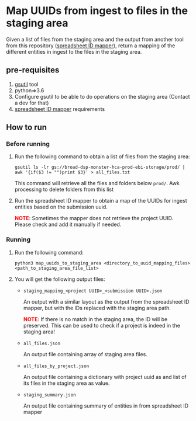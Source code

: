 # Map UUIDs from ingest to files in the staging area

Given a list of files from the staging area and the output from another tool from this repository ([spreadsheet ID mapper](/scripts/spreadsheet-id-mapper/src/spreadsheet_id_mapper.py)), return a mapping of the different entities in ingest to the files in the staging area.

## pre-requisites

1. [gsutil](https://cloud.google.com/storage/docs/gsutil_install) tool
1. python=>3.6
1. Configure gsutil to be able to do operations on the staging area (Contact a dev for that)
1. [spreadsheet ID mapper](/scripts/spreadsheet-id-mapper/src/spreadsheet_id_mapper.py) requirements

## How to run

### Before running

1. Run the following command to obtain a list of files from the staging area:
   ```
   gsutil ls -lr gs://broad-dsp-monster-hca-prod-ebi-storage/prod/ | awk '{if($3 != "")print $3}' > all_files.txt
   ```
   This command will retrieve all the files and folders below `prod/`. Awk processing to delete folders from this list
   
1. Run the spreadsheet ID mapper to obtain a map of the UUIDs for ingest entities based on the submission uuid.
   
   <span style="color: red">**NOTE**</span>: Sometimes the mapper does not retrieve the project UUID. Please check and add it manually if needed.
   
### Running

1. Run the following command:
    ```
    python3 map_uuids_to_staging_area <directory_to_uuid_mapping_files> <path_to_staging_area_file_list>
    ```
1. You will get the following output files:
    * `staging_mapping_<project UUID>_<submission UUID>.json` 
        
        An output with a similar layout as the output from the spreadsheet ID mapper, but with the IDs replaced with the staging area path.
        
        <span style="color: red">**NOTE**</span>: If there is no match in the staging area, the ID will be preserved. This can be used to check if a project is indeed in the staging area!
    * `all_files.json` 

        An output file containing array of staging area files.
    
    * `all_files_by_project.json`
    
        An output file containing a dictionary with project uuid as and list of its files in the staging area as value.
    
    * `staging_summary.json`
    
        An output file containing summary of entities in from spreadsheet ID mapper
   